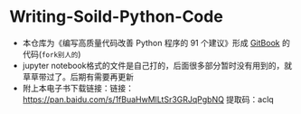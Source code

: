# Writing-Soild-Python-Code
* 本仓库为《编写高质量代码改善 Python 程序的 91 个建议》形成 [GitBook](https://l1nwatch.gitbooks.io/writing_solid_python_code_gitbook/content/) 的代码(`fork别人的`)
* jupyter notebook格式的文件是自己打的，后面很多部分暂时没有用到的，就草草带过了。后期有需要再更新
* 附上本电子书下载链接：链接：https://pan.baidu.com/s/1fBuaHwMlLtSr3GRJqPgbNQ  提取码：aclq 
